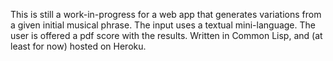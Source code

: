 This is still a work-in-progress for a web app that generates variations from a given initial musical phrase. The input uses a textual mini-language. The user is offered a pdf score with the results. Written in Common Lisp, and (at least for now) hosted on Heroku.